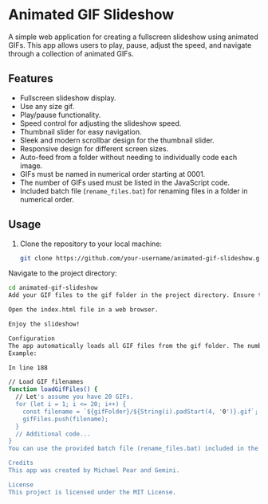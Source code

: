 # Animated GIF Slideshow

A simple web application for creating a fullscreen slideshow using animated GIFs. This app allows users to play, pause, adjust the speed, and navigate through a collection of animated GIFs.

## Features

- Fullscreen slideshow display.
- Use any size gif.
- Play/pause functionality.
- Speed control for adjusting the slideshow speed.
- Thumbnail slider for easy navigation.
- Sleek and modern scrollbar design for the thumbnail slider.
- Responsive design for different screen sizes.
- Auto-feed from a folder without needing to individually code each image.
- GIFs must be named in numerical order starting at 0001.
- The number of GIFs used must be listed in the JavaScript code.
- Included batch file (`rename_files.bat`) for renaming files in a folder in numerical order.

## Usage

1. Clone the repository to your local machine:

   ```bash
   git clone https://github.com/your-username/animated-gif-slideshow.git
Navigate to the project directory:

```bash
cd animated-gif-slideshow
Add your GIF files to the gif folder in the project directory. Ensure that the GIFs are named in numerical order starting at 0001.

Open the index.html file in a web browser.

Enjoy the slideshow!

Configuration
The app automatically loads all GIF files from the gif folder. The number of GIFs used must be listed in the loadGifFiles() function in the script section of the index.html file.
Example:

In line 188

// Load GIF filenames
function loadGifFiles() {
  // Let's assume you have 20 GIFs.
  for (let i = 1; i <= 20; i++) {
    const filename = `${gifFolder}/${String(i).padStart(4, '0')}.gif`;
    gifFiles.push(filename);
  }
  // Additional code...
}
You can use the provided batch file (rename_files.bat) included in the repository to rename all files in a folder in numerical order. Simply double-click the batch file, type in the folder location, and hit Enter. The command window will close, and the files will be renamed.

Credits
This app was created by Michael Pear and Gemini.

License
This project is licensed under the MIT License.
